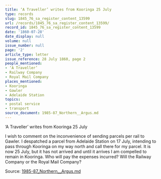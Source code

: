 ```yaml
---
title: ‘A Traveller’ writes from Kooringa 25 July
type: records
slug: 1845_76_sa_register_content_13599
url: /records/1845_76_sa_register_content_13599/
record_id: 1845_76_sa_register_content_13599
date: '1860-07-28'
date_display: null
volume: null
issue_number: null
page: '2'
article_type: letter
issue_reference: 28 July 1860, page 2
people_mentioned:
- ‘A Traveller’
- Railway Company
- Royal Mail Company
places_mentioned:
- Kooringa
- Gawler
- Adelaide Station
topics:
- postal service
- transport
source_document: 1985-87_Northern__Argus.md
---
```


‘A Traveller’ writes from Kooringa 25 July

I wish to comment on the inconvenience of sending parcels per rail to Gawler.  I despatched a parcel from Adelaide Station on 17 July, intending to pass through Kooringa on my way north and call there for my parcel.  It is now 25 July, but it has not arrived and until it arrives I am compelled to remain in Kooringa.  Who will pay the expenses incurred?  Will the Railway Company or the Royal Mail Company?

Source: [1985-87_Northern__Argus.md](/downloads/markdown/1985-87_Northern__Argus.md)
